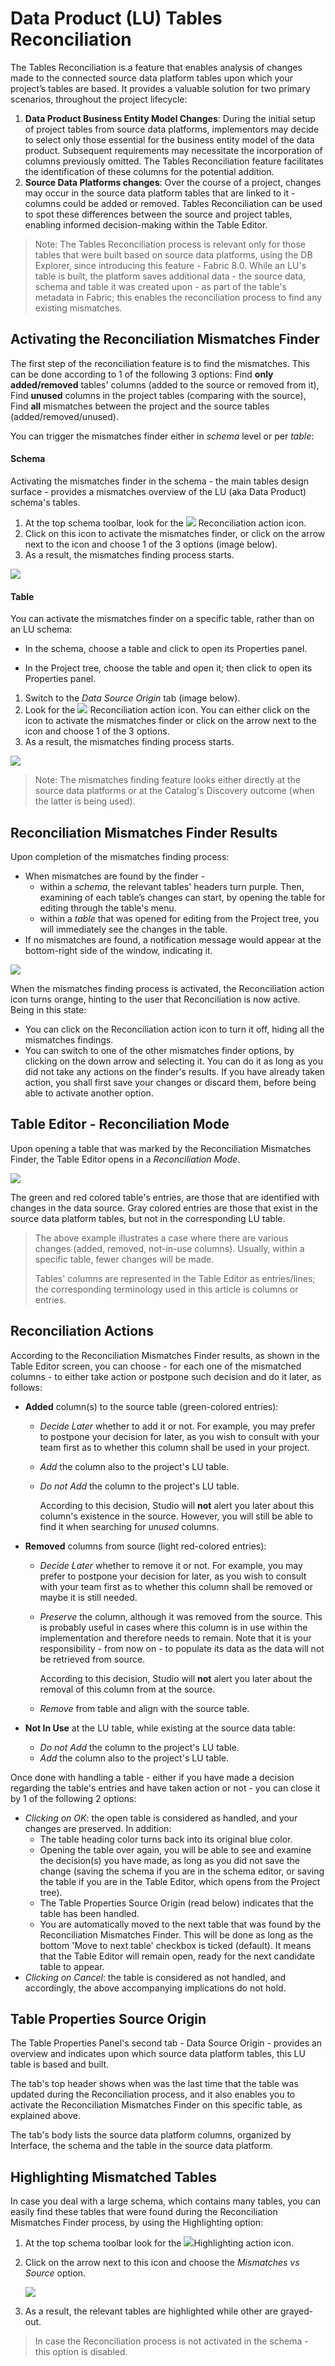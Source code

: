 <web>

# Data Product (LU) Tables Reconciliation

The Tables Reconciliation is a feature that enables analysis of changes made to the connected source data platform tables upon which your project’s tables are based. It provides a valuable solution for two primary scenarios, throughout the project lifecycle:

1. **Data Product Business Entity Model Changes**: During the initial setup of project tables from source data platforms, implementors may decide to select only those essential for the business entity model of the data product. Subsequent requirements may necessitate the incorporation of columns previously omitted. The Tables Reconciliation feature facilitates the identification of these columns for the potential addition.
2. **Source Data Platforms changes**: Over the course of a project, changes may occur in the source data platform tables that are linked to it - columns could be added or removed. Tables Reconciliation can be used to spot these differences between the source and project tables, enabling informed decision-making within the Table Editor.

> Note: The Tables Reconciliation process is relevant only for those tables that were built based on source data platforms, using the DB Explorer, since introducing this feature - Fabric 8.0. While an LU's table is built, the platform saves additional data - the source data, schema and table it was created upon - as part of the table's metadata in Fabric; this enables the reconciliation process to find any existing mismatches. 



## Activating the Reconciliation Mismatches Finder

The first step of the reconciliation feature is to find the mismatches. This can be done according to 1 of the following 3 options: Find **only added/removed** tables' columns (added to the source or removed from it), Find **unused** columns in the project tables (comparing with the source), Find **all** mismatches between the project and the source tables (added/removed/unused). 

You can trigger the mismatches finder either in *schema* level or per *table*:

#### Schema

Activating the mismatches finder in the schema - the main tables design surface - provides a mismatches overview of the LU (aka Data Product) schema's tables.

1. At the top schema toolbar, look for the ![](../03_logical_units/images/web/reconciliation.svg) Reconciliation action icon. 
2. Click on this icon to activate the mismatches finder, or click on the arrow next to the icon and choose 1 of the 3 options (image below).
3. As a result, the mismatches finding process starts.

![](images/schema_recon_bar_select.png)

#### Table

You can activate the mismatches finder on a specific table, rather than on an LU schema:

* In the schema, choose a table and click to open its Properties panel.

* In the Project tree, choose the table and open it; then click to open its Properties panel.

  

1. Switch to the *Data Source Origin* tab (image below).
2. Look for the ![](../03_logical_units/images/web/reconciliation.svg) Reconciliation action icon. You can either click on the icon to activate the mismatches finder or click on the arrow next to the icon and choose 1 of the 3 options.
3. As a result, the mismatches finding process starts.



![](images/recon_table_activate.png)



> Note: The mismatches finding feature looks either directly at the source data platforms or at the Catalog's Discovery outcome (when the latter is being used).
>



## Reconciliation Mismatches Finder Results

Upon completion of the mismatches finding process:  

- When mismatches are found by the finder -
  - within a *schema*, the relevant tables' headers turn purple. Then, examining of each table’s changes can start, by opening the table for editing through the table's menu.
  - within a *table* that was opened for editing from the Project tree, you will immediately see the changes in the table.
- If no mismatches are found, a notification message would appear at the bottom-right side of the window, indicating it.



![](images/recon_schema_results.png)



When the mismatches finding process is activated, the Reconciliation action icon turns orange, hinting to the user that Reconciliation is now active. Being in this state:

* You can click on the Reconciliation action icon to turn it off, hiding all the mismatches findings.
* You can switch to one of the other mismatches finder options, by clicking on the down arrow and selecting it. You can do it as long as you did not take any actions on the finder's results. If you have already taken action, you shall first save your changes or discard them, before being able to activate another option.



## Table Editor - Reconciliation Mode

Upon opening a table that was marked by the Reconciliation Mismatches Finder, the Table Editor opens in a *Reconciliation Mode*.



![](images/recon_table_editor.png)

The green and red colored table's entries, are those that are identified with changes in the data source. Gray colored entries are those that exist in the source data platform tables, but not in the corresponding LU table.



> The above example illustrates a case where there are various changes (added, removed, not-in-use columns). Usually, within a specific table, fewer changes will be made.
>
> Tables' columns are represented in the Table Editor as entries/lines; the corresponding terminology used in this article is columns or entries.



## Reconciliation Actions

According to the Reconciliation Mismatches Finder results, as shown in the Table Editor screen, you can choose - for each one of the mismatched columns - to either take action or postpone such decision and do it later, as follows:

* **Added** column(s) to the source table (green-colored entries):

  * *Decide Later* whether to add it or not. For example, you may prefer to postpone your decision for later, as you wish to consult with your team first as to whether this column shall be used in your project.

  * *Add* the column also to the project's LU table.

  * *Do not Add* the column to the project's LU table. 

    According to this decision, Studio will **not** alert you later about this column's existence in the source. However, you will still be able to find it when searching for *unused* columns.

* **Removed** columns from source (light red-colored entries):

  * *Decide Later* whether to remove it or not. For example, you may prefer to postpone your decision for later, as you wish to consult with your team first as to whether this column shall be removed or maybe it is still needed.

  * *Preserve* the column, although it was removed from the source. This is probably useful in cases where this column is in use within the implementation and therefore needs to remain. Note that it is your responsibility - from now on - to populate its data as the data will not be retrieved from source. 

    According to this decision, Studio will **not** alert you later about the removal of this column from at the source.

  * *Remove* from table and align with the source table.

* **Not In Use** at the LU table, while existing at the source data table: 

  * *Do not Add* the column to the project's LU table. 
  * *Add* the column also to the project's LU table.




Once done with handling a table - either if you have made a decision regarding the table's entries and have taken action or not - you can close it by 1 of the following 2 options:

* *Clicking on OK*: the open table is considered as handled, and your changes are preserved. In addition:
  * The table heading color turns back into its original blue color.
  * Opening the table over again, you will be able to see and examine the decision(s) you have made, as long as you did not save the change (saving the schema if you are in the schema editor, or saving the table if you are in the Table Editor, which opens from the Project tree).
  * The Table Properties Source Origin (read below) indicates that the table has been handled.
  * You are automatically moved to the next table that was found by the Reconciliation Mismatches Finder. This will be done as long as the bottom 'Move to next table' checkbox is ticked (default). It means that the Table Editor will remain open, ready for the next candidate table to appear.
* *Clicking on Cancel*: the table is considered as not handled, and accordingly, the above accompanying implications do not hold.



## Table Properties Source Origin

The Table Properties Panel's second tab - Data Source Origin - provides an overview and indicates upon which source data platform tables, this LU table is based and built. 

The tab's top header shows when was the last time that the table was updated during the Reconciliation process, and it also enables you to activate the Reconciliation Mismatches Finder on this specific table, as explained above.

The tab's body lists the source data platform columns, organized by Interface, the schema and the table in the source data platform.



## Highlighting Mismatched Tables

In case you deal with a large schema, which contains many tables, you can easily find these tables that were found during the Reconciliation Mismatches Finder process, by using the Highlighting option:

1. At the top schema toolbar look for the ![](../03_logical_units/images/web/light-off.svg)Highlighting action icon.  

2. Click on the arrow next to this icon and choose the *Mismatches vs Source* option.

   ![](images/schema_recon_bar_highlight.png)

3. As a result, the relevant tables are highlighted while other are grayed-out.

> In case the Reconciliation process is not activated in the schema - this option is disabled.





</web>
